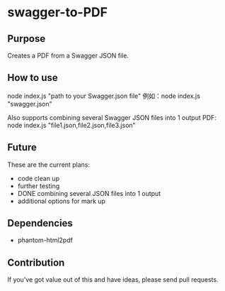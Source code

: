 # swagger-to-PDF
## Purpose
Creates a PDF from a Swagger JSON file.

## How to use
node index.js "path to your Swagger.json file"
例如：node index.js "swagger.json"

Also supports combining several Swagger JSON files into 1 output PDF:
node index.js "file1.json,file2.json,file3.json"

## Future
These are the current plans:
* code clean up 
* further testing 
* DONE combining several JSON files into 1 output 
* additional options for mark up

## Dependencies
* phantom-html2pdf

## Contribution
If you've got value out of this and have ideas, please send pull requests.
